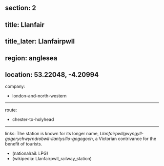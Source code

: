 section: 2
----
title: Llanfair
----
title_later: Llanfairpwll
----
region: anglesea
----
location: 53.22048, -4.20994
----
company:
- london-and-north-western
----
route:
- chester-to-holyhead
----
links:
The station is known for its longer name, *Llanfairpwllgwyngyll-gogerychwyrndrobwll-llantysilio-gogogoch*, a Victorian contrivance for the benefit of tourists.
- (nationalrail: LPG)
- (wikipedia: Llanfairpwll_railway_station)
